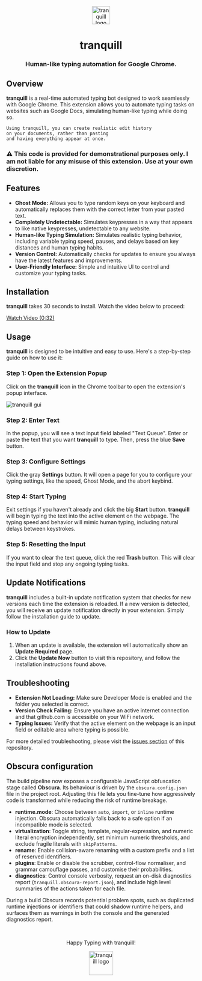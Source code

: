 <div align="center">
    <img src="https://tranquill-dev.github.io/tranquill/assets/images/outlined_128x.png" alt="tranquill logo" width="48px" height="48px"/>
    <h1>tranquill</h1>
    <h3>Human-like typing automation for Google Chrome.</h3>
</div>

<h2>Overview</h2>
<p>
    <strong>tranquill</strong> is a real-time automated typing bot designed to work seamlessly with Google Chrome. This extension allows you to automate typing tasks on websites such as Google Docs, simulating human-like typing while doing so.

    Using tranquill, you can create realistic edit history
    on your documents, rather than pasting
    and having everything appear at once.

</p>

<h3>⚠️ This code is provided for demonstrational purposes only. I am not liable for any misuse of this extension. Use at your own discretion.</h3>

<h2>Features</h2>
<ul>
	<li><strong>Ghost Mode:</strong> Allows you to type random keys on your keyboard and automatically replaces them with the correct letter from your pasted text.</li>
	<li><strong>Completely Undetectable:</strong> Simulates keypresses in a way that appears to like native keypresses, undetectable to any website.</li>
    <li><strong>Human-like Typing Simulation:</strong> Simulates realistic typing behavior, including variable typing speed, pauses, and delays based on key distances and human typing habits.</li>
    <li><strong>Version Control:</strong> Automatically checks for updates to ensure you always have the latest features and improvements.</li>
    <li><strong>User-Friendly Interface:</strong> Simple and intuitive UI to control and customize your typing tasks.</li>
</ul>

<h2>Installation</h2>
<p>
    <strong>tranquill</strong> takes 30 seconds to install. Watch the video below to proceed:
</p>

<a href="https://drive.google.com/file/d/14vgdbv0LBdTuJebUgVLQIpgE3uccJUvN/view?usp=sharing">Watch Video (0:32)</a>

<h2>Usage</h2>
<p>
    <strong>tranquill</strong> is designed to be intuitive and easy to use. Here's a step-by-step guide on how to use it:
</p>

<h3>Step 1: Open the Extension Popup</h3>
<p>
    Click on the <strong>tranquill</strong> icon in the Chrome toolbar to open the extension's popup interface.
</p>

<img src="https://tranquill-dev.github.io/tranquill/assets/images/gui.png" alt="tranquill gui"/>

<h3>Step 2: Enter Text</h3>
<p>
    In the popup, you will see a text input field labeled "Text Queue". Enter or paste the text that you want <strong>tranquill</strong> to type. Then, press the blue <strong>Save</strong> button.
</p>

<h3>Step 3: Configure Settings</h3>
<p>
    Click the gray <strong>Settings</strong> button. It will open a page for you to configure your typing settings, like the speed, Ghost Mode, and the abort keybind.
</p>

<h3>Step 4: Start Typing</h3>
<p>
    Exit settings if you haven't already and click the big <strong>Start</strong> button. <strong>tranquill</strong> will begin typing the text into the active element on the webpage. The typing speed and behavior will mimic human typing, including natural delays between keystrokes.
</p>

<h3>Step 5: Resetting the Input</h3>
<p>
    If you want to clear the text queue, click the red <strong>Trash</strong> button. This will clear the input field and stop any ongoing typing tasks.
</p>

<h2>Update Notifications</h2>
<p>
    <strong>tranquill</strong> includes a built-in update notification system that checks for new versions each time the extension is reloaded. If a new version is detected, you will receive an update notification directly in your extension. Simply follow the installation guide to update.
</p>

<h3>How to Update</h3>
<ol>
    <li>When an update is available, the extension will automatically show an <strong>Update Required</strong> page.</li>
    <li>Click the <strong>Update Now</strong> button to visit this repository, and follow the installation instructions found above.</li>
</ol>

<h2>Troubleshooting</h2>
<ul>
    <li><strong>Extension Not Loading:</strong> Make sure Developer Mode is enabled and the folder you selected is correct.</li>
    <li><strong>Version Check Failing:</strong> Ensure you have an active internet connection and that github.com is accessible on your WiFi network.</li>
    <li><strong>Typing Issues:</strong> Verify that the active element on the webpage is an input field or editable area where typing is possible.</li>
</ul>
<p>
    For more detailed troubleshooting, please visit the <a href="https://github.com/tranquill-dev/tranquill/issues">issues section</a> of this repository.
</p>

<h2>Obscura configuration</h2>
<p>
    The build pipeline now exposes a configurable JavaScript obfuscation stage called <strong>Obscura</strong>. Its behaviour is driven by the <code>obscura.config.json</code> file in the project root. Adjusting this file lets you fine-tune how aggressively code is transformed while reducing the risk of runtime breakage.
</p>
<ul>
    <li><strong>runtime.mode</strong>: Choose between <code>auto</code>, <code>import</code>, or <code>inline</code> runtime injection. Obscura automatically falls back to a safe option if an incompatible mode is selected.</li>
    <li><strong>virtualization</strong>: Toggle string, template, regular-expression, and numeric literal encryption independently, set minimum numeric thresholds, and exclude fragile literals with <code>skipPatterns</code>.</li>
    <li><strong>rename</strong>: Enable collision-aware renaming with a custom prefix and a list of reserved identifiers.</li>
    <li><strong>plugins</strong>: Enable or disable the scrubber, control-flow normaliser, and grammar camouflage passes, and customise their probabilities.</li>
    <li><strong>diagnostics</strong>: Control console verbosity, request an on-disk diagnostics report (<code>tranquill.obscura-report.json</code>), and include high level summaries of the actions taken for each file.</li>
</ul>
<p>
    During a build Obscura records potential problem spots, such as duplicated runtime injections or identifiers that could shadow runtime helpers, and surfaces them as warnings in both the console and the generated diagnostics report.
</p>

<br>
<div align="center">
    <p>Happy Typing with tranquill!</p>
    <img src="https://tranquill-dev.github.io/tranquill/assets/images/outlined_128x.png" alt="tranquill logo" width="64"/>
</div>
